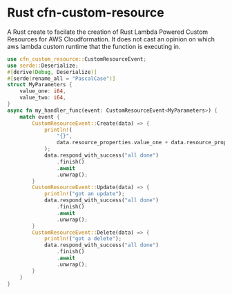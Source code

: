 # Rust cfn-custom-resource

A Rust create to facilate the creation of Rust Lambda Powered Custom Resources
for AWS Cloudformation. It does not cast an opinion on which aws lambda custom
runtime that the function is executing in.

```rust
use cfn_custom_resource::CustomResourceEvent;
use serde::Deserialize;
#[derive(Debug, Deserialize)]
#[serde(rename_all = "PascalCase")]
struct MyParameters {
    value_one: i64,
    value_two: i64,
}
async fn my_handler_func(event: CustomResourceEvent<MyParameters>) {
    match event {
        CustomResourceEvent::Create(data) => {
            println!(
                "{}",
                data.resource_properties.value_one + data.resource_properties.value_two
            );
            data.respond_with_success("all done")
                .finish()
                .await
                .unwrap();
        }
        CustomResourceEvent::Update(data) => {
            println!("got an update");
            data.respond_with_success("all done")
                .finish()
                .await
                .unwrap();
        }
        CustomResourceEvent::Delete(data) => {
            println!("got a delete");
            data.respond_with_success("all done")
                .finish()
                .await
                .unwrap();
        }
    }
}
```
